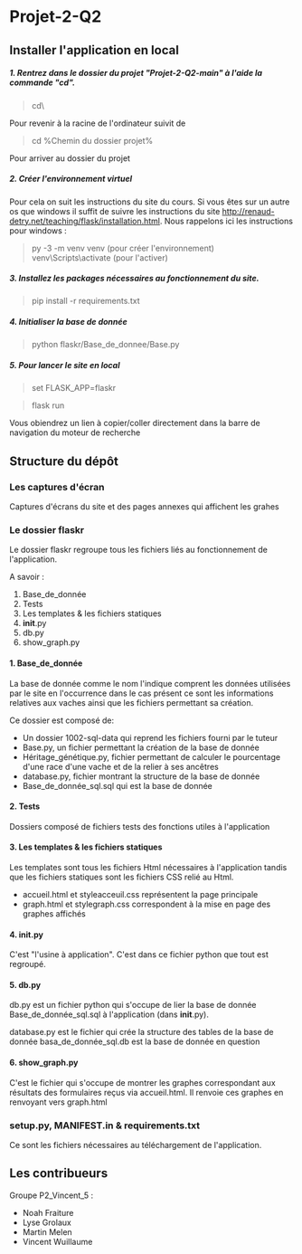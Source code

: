 # Projet-2-Q2

## Installer l'application en local
##### 1. Rentrez dans le dossier du projet "Projet-2-Q2-main" à l'aide la commande "cd". 

>cd\
>
Pour revenir à la racine de l'ordinateur suivit de 

> cd %Chemin du dossier projet%

Pour arriver au dossier du projet

##### 2. Créer l'environnement virtuel

Pour cela on suit les instructions du site du cours. Si vous êtes sur un autre os que windows il suffit de suivre les instructions du site http://renaud-detry.net/teaching/flask/installation.html. Nous rappelons ici les instructions pour windows :
> py -3 -m venv venv (pour créer l'environnement)
> venv\Scripts\activate (pour l'activer)

##### 3. Installez les packages nécessaires au fonctionnement du site. 

>pip install -r requirements.txt

##### 4. Initialiser la base de donnée

>python flaskr/Base_de_donnee/Base.py

##### 5. Pour lancer le site en local

>set FLASK_APP=flaskr

>flask run 

Vous obiendrez un lien à copier/coller directement dans la barre de navigation du moteur de recherche

## Structure du dépôt

### Les captures d'écran

Captures d'écrans du site et des pages annexes qui affichent les grahes

### Le dossier flaskr

Le dossier flaskr regroupe tous les fichiers liés au fonctionnement de l'application. 

A savoir :
1. Base_de_donnée
2. Tests
3. Les templates & les fichiers statiques
4. __init__.py
5. db.py
6. show_graph.py

#### 1. Base_de_donnée

La base de donnée comme le nom l'indique comprent les données utilisées par le site en l'occurrence dans le cas présent ce sont les informations relatives aux vaches ainsi que les fichiers permettant sa création.

Ce dossier est composé de:
- Un dossier 1002-sql-data qui reprend les fichiers fourni par le tuteur
- Base.py, un fichier permettant la création de la base de donnée
- Héritage_génétique.py, fichier permettant de calculer le pourcentage d'une race d'une vache et de la relier à ses ancêtres
- database.py, fichier montrant la structure de la base de donnée
- Base_de_donnée_sql.sql qui est la base de donnée

#### 2. Tests

Dossiers composé de fichiers tests des fonctions utiles à l'application

#### 3. Les templates & les fichiers statiques

Les templates sont tous les fichiers Html nécessaires à l'application tandis que les fichiers statiques sont les fichiers CSS relié au Html.

- accueil.html et styleacceuil.css représentent la page principale
- graph.html et stylegraph.css correspondent à la mise en page des graphes affichés 

#### 4. __init__.py

C'est "l'usine à application". C'est dans ce fichier python que tout est regroupé.

#### 5. db.py

db.py est un fichier python qui s'occupe de lier la base de donnée Base_de_donnée_sql.sql à l'application (dans __init__.py).


database.py est le fichier qui crée la structure des tables de la base de donnée
basa_de_donnée_sql.db est la base de donnée en question
#### 6. show_graph.py 

C'est le fichier qui s'occupe de montrer les graphes correspondant aux résultats des formulaires reçus via accueil.html. Il renvoie ces graphes en renvoyant vers graph.html

### setup.py, MANIFEST.in & requirements.txt

Ce sont les fichiers nécessaires au téléchargement de l'application.

## Les contribueurs
Groupe P2_Vincent_5 :
- Noah Fraiture
- Lyse Grolaux
- Martin Melen
- Vincent Wuillaume
